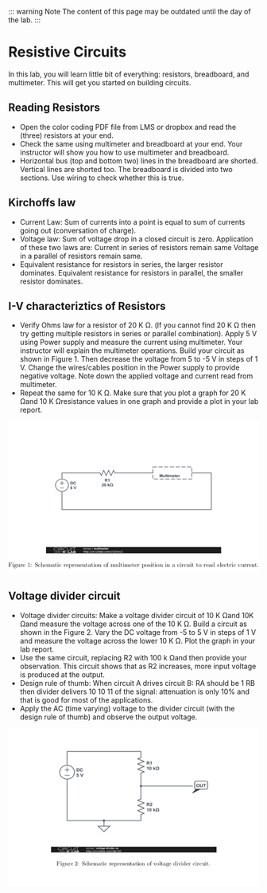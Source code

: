 ::: warning Note
The content of this page may be outdated until the day of the lab.
:::

Resistive Circuits
==================

In this lab, you will learn little bit of everything: resistors, breadboard, and multimeter. This will get you started on building circuits.


Reading Resistors
-----------------

* Open the color coding PDF file from LMS or dropbox and read the (three) resistors at your end.
* Check the same using multimeter and breadboard at your end. Your instructor will show you how to
use multimeter and breadboard.
* Horizontal bus (top and bottom two) lines in the breadboard are shorted. Vertical lines are shorted too. The breadboard is divided into two sections. Use wiring to check whether this is true.

Kirchoffs law
-------------

* Current Law: Sum of currents into a point is equal to sum of currents going out (conversation of charge).
* Voltage law: Sum of voltage drop in a closed circuit is zero. Application of these two laws are:
Current in series of resistors remain same
Voltage in a parallel of resistors remain same.
* Equivalent resistance for resistors in series, the larger resistor dominates. Equivalent resistance for resistors in parallel, the smaller resistor dominates.

I-V characteriztics of Resistors
--------------------------------

* Verify Ohms law for a resistor of 20 K Ω. (If you cannot find 20 K Ω then try getting multiple resistors in series or parallel combination). Apply 5 V using Power supply and measure the current using multimeter. Your instructor will explain the multimeter operations. Build your circuit as shown in Figure 1.
Then decrease the voltage from 5 to -5 V in steps of 1 V. Change the wires/cables position in the Power supply to provide negative voltage. Note down the applied voltage and current read from multimeter.
* Repeat the same for 10 K Ω. Make sure that you plot a graph for 20 K Ωand 10 K Ωresistance values in one graph and provide a plot in your lab report.

![Figure 1](./lab1/fig1.png)

Voltage divider circuit
-----------------------

* Voltage divider circuits: Make a voltage divider circuit of 10 K Ωand 10K Ωand measure the voltage across one of the 10 K Ω. Build a circuit as shown in the Figure 2.
Vary the DC voltage from -5 to 5 V in steps of 1 V and measure the voltage across the lower 10 K Ω. Plot the graph in your lab report.
* Use the same circuit, replacing R2 with 100 k Ωand then provide your observation. This circuit shows that as R2 increases, more input voltage is produced at the output.
* Design rule of thumb: When circuit A drives circuit B: RA should be 1 RB then divider delivers 10
10 11
of the signal: attenuation is only 10% and that is good for most of the applications.
* Apply the AC (time varying) voltage to the divider circuit (with the design rule of thumb) and observe the output voltage.

![Figure 2](./lab1/fig2.png)